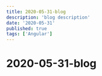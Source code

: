 ```yaml
---
title: 2020-05-31-blog
description: 'blog description'
date: '2020-05-31'
published: true
tags: ['Angular']
---
```

# 2020-05-31-blog
